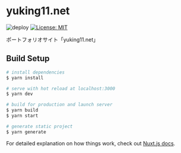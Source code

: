 # yuking11.net

![deploy](https://github.com/yuking11/yuking11.net/workflows/deploy/badge.svg?branch=master)
[![License: MIT](https://img.shields.io/badge/License-MIT-yellow.svg)](https://opensource.org/licenses/MIT)

ポートフォリオサイト「yuking11.net」

## Build Setup

```bash
# install dependencies
$ yarn install

# serve with hot reload at localhost:3000
$ yarn dev

# build for production and launch server
$ yarn build
$ yarn start

# generate static project
$ yarn generate
```

For detailed explanation on how things work, check out [Nuxt.js docs](https://nuxtjs.org).
